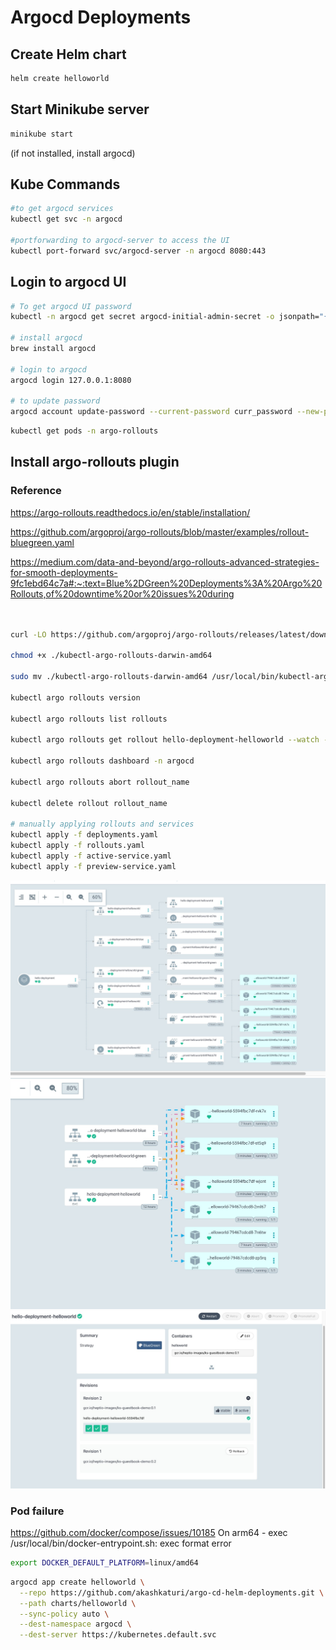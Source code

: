 # Argocd Deployments

## Create Helm chart

```bash
helm create helloworld
```

## Start Minikube server

```bash
minikube start
```

(if not installed, install argocd)

## Kube Commands

```bash
#to get argocd services
kubectl get svc -n argocd

#portforwarding to argocd-server to access the UI
kubectl port-forward svc/argocd-server -n argocd 8080:443
```

## Login to argocd UI

```bash
# To get argocd UI password
kubectl -n argocd get secret argocd-initial-admin-secret -o jsonpath="{.data.password}" | base64 -d

# install argocd
brew install argocd

# login to argocd
argocd login 127.0.0.1:8080

# to update password
argocd account update-password --current-password curr_password --new-password new_password
```

```bash
kubectl get pods -n argo-rollouts
```

## Install argo-rollouts plugin

### Reference

https://argo-rollouts.readthedocs.io/en/stable/installation/

https://github.com/argoproj/argo-rollouts/blob/master/examples/rollout-bluegreen.yaml

https://medium.com/data-and-beyond/argo-rollouts-advanced-strategies-for-smooth-deployments-9fc1ebd64c7a#:~:text=Blue%2DGreen%20Deployments%3A%20Argo%20Rollouts,of%20downtime%20or%20issues%20during

```bash


curl -LO https://github.com/argoproj/argo-rollouts/releases/latest/download/kubectl-argo-rollouts-darwin-amd64

chmod +x ./kubectl-argo-rollouts-darwin-amd64

sudo mv ./kubectl-argo-rollouts-darwin-amd64 /usr/local/bin/kubectl-argo-rollouts

kubectl argo rollouts version

kubectl argo rollouts list rollouts

kubectl argo rollouts get rollout hello-deployment-helloworld --watch -n argocd

kubectl argo rollouts dashboard -n argocd

kubectl argo rollouts abort rollout_name

kubectl delete rollout rollout_name

# manually applying rollouts and services
kubectl apply -f deployments.yaml
kubectl apply -f rollouts.yaml
kubectl apply -f active-service.yaml
kubectl apply -f preview-service.yaml
```

![alt text](image.png)
![alt text](image-1.png)
![alt text](image-2.png)


### Pod failure
https://github.com/docker/compose/issues/10185
On arm64 - exec /usr/local/bin/docker-entrypoint.sh: exec format error
```bash
export DOCKER_DEFAULT_PLATFORM=linux/amd64
```

```bash
argocd app create helloworld \
  --repo https://github.com/akashkaturi/argo-cd-helm-deployments.git \
  --path charts/helloworld \
  --sync-policy auto \
  --dest-namespace argocd \
  --dest-server https://kubernetes.default.svc
```